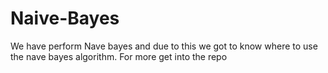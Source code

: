 # Naive-Bayes
We have perform Nave bayes and due to this we got to know where to use the nave bayes algorithm. For more get into the repo
